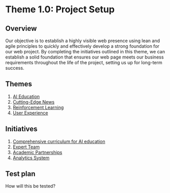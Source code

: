 # Theme 1.0: Project Setup
## Overview
Our objective is to establish a highly visible web presence using lean and agile principles to quickly and effectively
develop a strong foundation for our web project. By completing the initiatives outlined in this theme, we can establish a
solid foundation that ensures our web page meets our business requirements throughout the life of the project, setting
us up for long-term success.
## Themes

1. [AI Education](../templates/theme/theme_template.md)
2. [Cutting-Edge News](../templates/theme/theme_template.md)
3. [Reinforcement Learning](../templates/theme/theme_template.md)
4. [User Experience](../templates/theme/theme_template.md)


## Initiatives

1. [Comprehensive curriculum for AI education](documentation/templates/theme/initiatives/curriculum_initiative.md)
2. [Expert Team](documentation/templates/theme/initiatives/expertteam_initiative.md)
3. [Academic Partnerships](documentation/templates/theme/initiatives/partnership_initiative.md)
4. [Analytics System](documentation/templates/theme/initiatives/analytical_initiative.md)

## Test plan
How will this be tested?